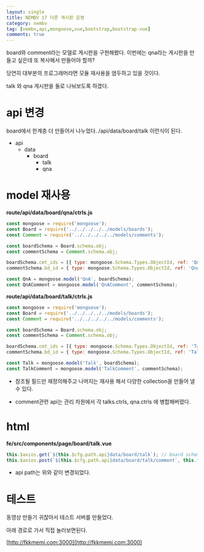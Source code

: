 ```yaml
---
layout: single
title: NEMBV 17 다른 게시판 운영
category: nembv
tag: [nembv,api,mongoose,vue,bootstrap,bootstrap-vue]
comments: true
---
```


board와 comment라는 모델로 게시판을 구현해봤다.  이번에는 qna라는 게시판을 만들고 싶은데 또 복사해서 만들어야 할까?

당연히 대부분의 프로그래머라면 모듈 재사용을 염두하고 있을 것이다.

talk 와 qna 게시판을 둘로 나눠보도록 하겠다.

# api 변경

board에서 한계층 더 만들어서 나누었다. /api/data/board/talk 이런식이 된다.

- api
    - data
        - board
            - talk
            - qna
            
# model 재사용

**route/api/data/board/qna/ctrls.js**  
```javascript
const mongoose = require('mongoose');
const Board = require('../../../../../models/boards');
const Comment = require('../../../../../models/comments');

const boardSchema = Board.schema.obj;
const commentSchema = Comment.schema.obj;

boardSchema.cmt_ids = [{ type: mongoose.Schema.Types.ObjectId, ref: 'QnAComment' }];
commentSchema.bd_id = { type: mongoose.Schema.Types.ObjectId, ref: 'QnA', index: true, required: true };

const QnA = mongoose.model('QnA', boardSchema);
const QnAComment = mongoose.model('QnAComment', commentSchema);
```

**route/api/data/board/talk/ctrls.js**  
```javascript
const mongoose = require('mongoose');
const Board = require('../../../../../models/boards');
const Comment = require('../../../../../models/comments');

const boardSchema = Board.schema.obj;
const commentSchema = Comment.schema.obj;

boardSchema.cmt_ids = [{ type: mongoose.Schema.Types.ObjectId, ref: 'TalkComment' }];
commentSchema.bd_id = { type: mongoose.Schema.Types.ObjectId, ref: 'Talk', index: true, required: true };

const Talk = mongoose.model('Talk', boardSchema);
const TalkComment = mongoose.model('TalkComment', commentSchema);
```

- 참조될 필드만 재정의해주고 나머지는 재사용 해서 다양한 collection을 만들어 낼수 있다. 

- comment관련 api는 관리 차원에서 각 talks.ctrls, qna.ctrls 에 병합해버렸다. 

# html

**fe/src/components/page/board/talk.vue**  
```javascript
this.$axios.get(`${this.$cfg.path.api}data/board/talk`); // board schema
this.$axios.post(`${this.$cfg.path.api}data/board/talk/comment`, this.formCmt) // comment schema
```

- api path는 위와 같이 변경되었다.

# 테스트

동영상 만들기 귀찮아서 테스트 서버를 만들었다.

아래 경로로 가서 직접 눌러보면된다.

[http://fkkmemi.com:3000](http://fkkmemi.com:3000)

